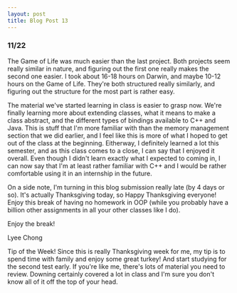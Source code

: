 ```yaml
---
layout: post
title: Blog Post 13
---
```


<h3>11/22</h3>

<p>The Game of Life was much easier than the last project. Both projects seem really similar in nature, and figuring out the first
one really makes the second one easier. I took about 16-18 hours on Darwin, and maybe 10-12 hours on the Game of Life. They're both 
structured really similarly, and figuring out the structure for the most part is rather easy.</p>

<p>The material we've started learning in class is easier to grasp now. We're finally learning more about extending classes, what it means to 
make a class abstract, and the different types of bindings available to C++ and Java. This is stuff that I'm more familiar with than
the memory management section that we did earlier, and I feel like this is more of what I hoped to get out of the class at the beginning. 
Eitherway, I definitely learned a lot this semester, and as this class comes to a close, I can say that I enjoyed it overall. Even
though I didn't learn exactly what I expected to coming in, I can now say that I'm at least rather familiar with C++ and I would be rather
comfortable using it in an internship in the future.</p>

<p>On a side note, I'm turning in this blog submission really late (by 4 days or so). It's actually Thanksgiving today, so Happy Thanksgiving everyone!
Enjoy this break of having no homework in OOP (while you probably have a billion other assignments in all your other classes like I do).</p>

<p>Enjoy the break!</p>

Lyee Chong

<p>Tip of the Week! Since this is really Thanksgiving week for me, my tip is to spend time with family and enjoy some great turkey!
And start studying for the second test early. If you're like me, there's lots of material you need to review. Downing certainly covered a lot
in class and I'm sure you don't know all of it off the top of your head.</p>
